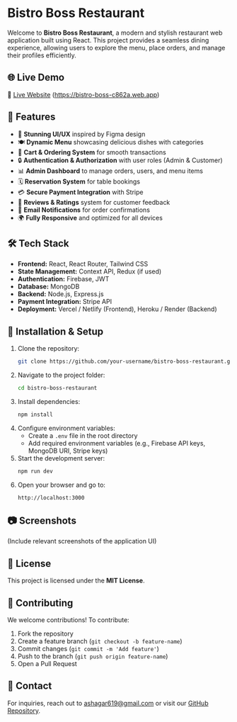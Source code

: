 # Bistro Boss Restaurant

Welcome to **Bistro Boss Restaurant**, a modern and stylish restaurant web application built using React. This project provides a seamless dining experience, allowing users to explore the menu, place orders, and manage their profiles efficiently.

## 🌐 Live Demo
🔗 [Live Website](#) (https://bistro-boss-c862a.web.app)

## 📌 Features
- 🎨 **Stunning UI/UX** inspired by Figma design
- 🍽️ **Dynamic Menu** showcasing delicious dishes with categories
- 🛒 **Cart & Ordering System** for smooth transactions
- 🔒 **Authentication & Authorization** with user roles (Admin & Customer)
- 📊 **Admin Dashboard** to manage orders, users, and menu items
- 🗓 **Reservation System** for table bookings
- 💳 **Secure Payment Integration** with Stripe
- 📝 **Reviews & Ratings** system for customer feedback
- 📧 **Email Notifications** for order confirmations
- 🌍 **Fully Responsive** and optimized for all devices

## 🛠️ Tech Stack
- **Frontend:** React, React Router, Tailwind CSS
- **State Management:** Context API, Redux (if used)
- **Authentication:** Firebase, JWT
- **Database:** MongoDB
- **Backend:** Node.js, Express.js
- **Payment Integration:** Stripe API
- **Deployment:** Vercel / Netlify (Frontend), Heroku / Render (Backend)

## 🚀 Installation & Setup
1. Clone the repository:
   ```sh
   git clone https://github.com/your-username/bistro-boss-restaurant.git
   ```
2. Navigate to the project folder:
   ```sh
   cd bistro-boss-restaurant
   ```
3. Install dependencies:
   ```sh
   npm install
   ```
4. Configure environment variables:
   - Create a `.env` file in the root directory
   - Add required environment variables (e.g., Firebase API keys, MongoDB URI, Stripe keys)
5. Start the development server:
   ```sh
   npm run dev
   ```
6. Open your browser and go to:
   ```sh
   http://localhost:3000
   ```

## 📷 Screenshots
(Include relevant screenshots of the application UI)

## 📄 License
This project is licensed under the **MIT License**.

## 🤝 Contributing
We welcome contributions! To contribute:
1. Fork the repository
2. Create a feature branch (`git checkout -b feature-name`)
3. Commit changes (`git commit -m 'Add feature'`)
4. Push to the branch (`git push origin feature-name`)
5. Open a Pull Request

## 📩 Contact
For inquiries, reach out to [ashagar619@gmail.com](mailto:ashagar619@gmail.com) or visit our [GitHub Repository](https://github.com/shagar619/Bistro-Boss-Client).
